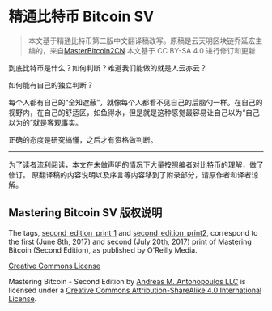 # 精通比特币 Bitcoin SV

> 本文基于精通比特币第二版中文翻译稿改写。原稿是云天明区块链乔延宏主编的，来自[MasterBitcoin2CN](https://github.com/tianmingyun/MasterBitcoin2CN) 本文基于 CC BY-SA 4.0 进行修订和更新


到底比特币是什么？如何判断？难道我们能做的就是人云亦云？

如何能有自己的独立判断？

每个人都有自己的“全知遮蔽”，就像每个人都看不见自己的后脑勺一样。在自己的视野内，在自己的舒适区，如鱼得水，但是就是这种感觉最容易让自己以为“自己以为的”就是客观事实。

正确的态度是研究搞懂，之后才有资格做判断。

---
为了读者流利阅读，本文在未做声明的情况下大量按照编者对比特币的理解，做了修订。
原翻译稿的内容说明以及序言等内容移到了附录部分，请原作者和译者谅解。


## Mastering Bitcoin SV 版权说明

The tags, [second_edition_print_1](https://github.com/bitcoinbook/bitcoinbook/releases/tag/second_edition_print_1) and [second_edition_print2](https://github.com/bitcoinbook/bitcoinbook/releases/tag/second_edition_print2), correspond to the first (June 8th, 2017) and second (July 20th, 2017) print of Mastering Bitcoin (Second Edition), as published by O'Reilly Media.

[Creative Commons License](http://creativecommons.org/licenses/by-sa/4.0/)

Mastering Bitcoin - Second Edition by [Andreas M. Antonopoulos LLC](https://antonopoulos.com/) is licensed under a [Creative Commons Attribution-ShareAlike 4.0 International License](http://creativecommons.org/licenses/by-sa/4.0/).
